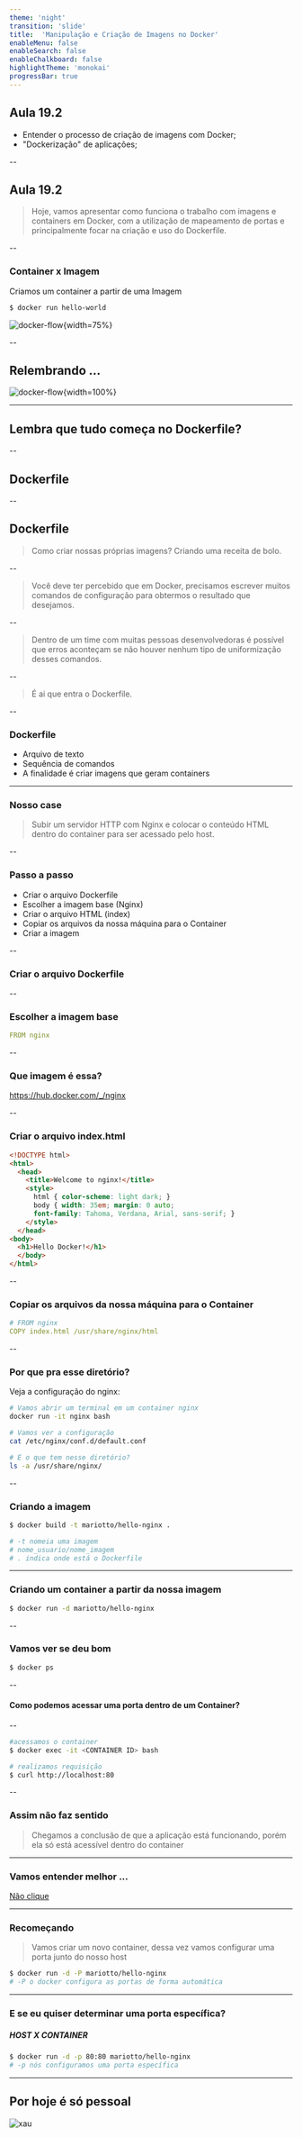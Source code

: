 ```yaml
---
theme: 'night'
transition: 'slide'
title:  'Manipulação e Criação de Imagens no Docker'
enableMenu: false
enableSearch: false
enableChalkboard: false
highlightTheme: 'monokai'
progressBar: true
---
```


## Aula 19.2

- Entender o processo de criação de imagens com Docker;
- "Dockerização" de aplicações;

--

## Aula 19.2

> Hoje, vamos apresentar como funciona o trabalho com imagens e containers em Docker, com a utilização de mapeamento de portas e principalmente focar na criação e uso do Dockerfile.

--

### Container x Imagem

Criamos um container a partir de uma Imagem
```sh
$ docker run hello-world
```

![docker-flow](./images/docker-flow.png){width=75%}

--

## Relembrando ...

![docker-flow](./images/docker-first.png){width=100%}

---

## Lembra que tudo começa no Dockerfile? 

--

## Dockerfile

--

## Dockerfile

> Como criar nossas próprias imagens? Criando uma receita de bolo.

--

> Você deve ter percebido que em Docker, precisamos escrever muitos comandos de configuração para obtermos o resultado que desejamos.

--

> Dentro de um time com muitas pessoas desenvolvedoras é possível que erros aconteçam se não houver nenhum tipo de uniformização desses comandos.

--

> É ai que entra o Dockerfile.

--

### Dockerfile

- Arquivo de texto
- Sequência de comandos
- A finalidade é criar imagens que geram containers

---

### Nosso case

> Subir um servidor HTTP com Nginx e colocar o conteúdo HTML dentro do container para ser acessado pelo host.

--

### Passo a passo

- Criar o arquivo Dockerfile
- Escolher a imagem base (Nginx)
- Criar o arquivo HTML (index)
- Copiar os arquivos da nossa máquina para o Container
- Criar a imagem

--

### Criar o arquivo Dockerfile

--

### Escolher a imagem base

```yml
FROM nginx
```

--

### Que imagem é essa?

https://hub.docker.com/_/nginx

--

### Criar o arquivo index.html

```html
<!DOCTYPE html>
<html>
  <head>
    <title>Welcome to nginx!</title>
    <style>
      html { color-scheme: light dark; }
      body { width: 35em; margin: 0 auto;
      font-family: Tahoma, Verdana, Arial, sans-serif; }
    </style>
  </head>
<body>
  <h1>Hello Docker!</h1>
  </body>
</html>

```

--

### Copiar os arquivos da nossa máquina para o Container

```yml
# FROM nginx
COPY index.html /usr/share/nginx/html
```

--

### Por que pra esse diretório?

Veja a configuração do nginx:

```sh
# Vamos abrir um terminal em um container nginx
docker run -it nginx bash

# Vamos ver a configuração
cat /etc/nginx/conf.d/default.conf

# E o que tem nesse diretório?
ls -a /usr/share/nginx/
```

--

### Criando a imagem

```sh
$ docker build -t mariotto/hello-nginx .

# -t nomeia uma imagem
# nome_usuario/nome_imagem
# . indica onde está o Dockerfile
```

---

### Criando um container a partir da nossa imagem

```sh
$ docker run -d mariotto/hello-nginx
```

--

### Vamos ver se deu bom

```sh
$ docker ps
```

--

#### Como podemos acessar uma porta dentro de um Container?

--

```sh
#acessamos o container
$ docker exec -it <CONTAINER ID> bash

# realizamos requisição
$ curl http://localhost:80
```

--

### Assim não faz sentido

> Chegamos a conclusão de que a aplicação está funcionando, porém ela só está acessível dentro do container

---

### Vamos entender melhor ...
[Não clique](https://excalidraw.com/#room=00bf68498c99a6ba5101,JPLR7Bs0JBV5w4-k7cpGGg)

---

### Recomeçando

> Vamos criar um novo container, dessa vez vamos configurar uma porta junto do nosso host

```sh
$ docker run -d -P mariotto/hello-nginx
# -P o docker configura as portas de forma automática
```

---

### E se eu quiser determinar uma porta específica?
##### HOST X CONTAINER
```sh
$ docker run -d -p 80:80 mariotto/hello-nginx
# -p nós configuramos uma porta específica
```

---

## Por hoje é só pessoal

![xau](https://image.slidesharecdn.com/separaodemisturas-101029205340-phpapp02-130120143103-phpapp01/95/separaodemisturas-101029205340phpapp02-17-638.jpg?cb=1358692368)
